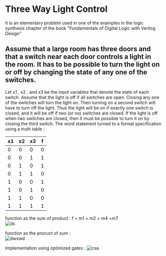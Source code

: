 # Three Way Light Control

It is an elementary problem used in one of the examples in the logic synthesis chapter of the book "Fundamentals of Digital Logic with Verilog Design"  

## Assume that a large room has three doors and that a switch near each door controls a light in the room. It has to be possible to turn the light on or off by changing the state of any one of the switches.

Let x1 , x2 , and x3 be the input variables that denote the state of each switch. Assume that the light is off if all switches are open. Closing any one of the switches will turn the light on. Then turning on a second switch will have to turn off the light. Thus the light will be on if exactly one switch is closed, and it will be off if two (or no) switches are closed. If the light is off when two switches are closed, then it must be possible to turn it on by closing the third switch. The word statement turned to a formal specification using a truth table : 

| x1 | x2 | x3 | f |
|----|----|----|---|
| 0  | 0  | 0  | 0 |
| 0  | 0  | 1  | 1 |
| 0  | 1  | 0  | 1 |
| 0  | 1  | 1  | 0 |
| 1  | 0  | 0  | 1 |
| 1  | 0  | 1  | 0 |
| 1  | 1  | 0  | 0 |
| 1  | 1  | 1  | 1 |  

function as the sum of product : 
f = m1 + m2 + m4 +m7  
![ds](https://github.com/AbhijitBaral/VerilogDigitalDesigns/blob/main/three%20way%20light%20control/pics/SOP.png)  

function as the procuct of sum :  
![dwswd](https://github.com/AbhijitBaral/VerilogDigitalDesigns/blob/main/three%20way%20light%20control/pics/POS.png)  

Implementation using optimized gates : 
![csa](https://github.com/AbhijitBaral/VerilogDigitalDesigns/blob/main/three%20way%20light%20control/pics/optimized.png)



